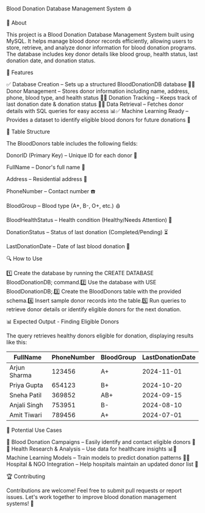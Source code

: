 Blood Donation Database Management System 🩸

📌 About 

This project is a Blood Donation Database Management System built using MySQL. It helps manage blood donor records efficiently, allowing users to store, retrieve, and analyze donor information for blood donation programs. The database includes key donor details like blood group, health status, last donation date, and donation status.

🚀 Features

✅ Database Creation – Sets up a structured BloodDonationDB database 📂✅ Donor Management – Stores donor information including name, address, phone, blood type, and health status 🏥✅ Donation Tracking – Keeps track of last donation date & donation status 📆✅ Data Retrieval – Fetches donor details with SQL queries for easy access 📊✅ Machine Learning Ready – Provides a dataset to identify eligible blood donors for future donations 🤖

📜 Table Structure

The BloodDonors table includes the following fields:

DonorID (Primary Key) – Unique ID for each donor 🔢

FullName – Donor's full name 📝

Address – Residential address 📍

PhoneNumber – Contact number ☎️

BloodGroup – Blood type (A+, B-, O+, etc.) 🩸

BloodHealthStatus – Health condition (Healthy/Needs Attention) 🏥

DonationStatus – Status of last donation (Completed/Pending) ⏳

LastDonationDate – Date of last blood donation 📅

🔍 How to Use

1️⃣ Create the database by running the CREATE DATABASE BloodDonationDB; command.2️⃣ Use the database with USE BloodDonationDB;.3️⃣ Create the BloodDonors table with the provided schema.4️⃣ Insert sample donor records into the table.5️⃣ Run queries to retrieve donor details or identify eligible donors for the next donation.

📊 Expected Output - Finding Eligible Donors

The query retrieves healthy donors eligible for donation, displaying results like this:

| FullName     | PhoneNumber | BloodGroup | LastDonationDate |
|-------------|------------|-----------|----------------|
| Arjun Sharma | 123456     | A+        | 2024-11-01     |
| Priya Gupta  | 654123     | B+        | 2024-10-20     |
| Sneha Patil  | 369852     | AB+       | 2024-09-15     |
| Anjali Singh | 753951     | B-        | 2024-08-10     |
| Amit Tiwari  | 789456     | A+        | 2024-07-01     |


📌 Potential Use Cases

🔹 Blood Donation Campaigns – Easily identify and contact eligible donors 🏥🔹 Health Research & Analysis – Use data for healthcare insights 📊🔹 Machine Learning Models – Train models to predict donation patterns 🤖🔹 Hospital & NGO Integration – Help hospitals maintain an updated donor list 🏨

🏆 Contributing

Contributions are welcome! Feel free to submit pull requests or report issues. Let's work together to improve blood donation management systems! 🚀
